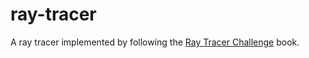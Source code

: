 # ray-tracer

A ray tracer implemented by following the [Ray Tracer Challenge](http://raytracerchallenge.com/) book.
